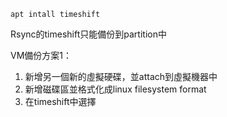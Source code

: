 `apt intall timeshift`

Rsync的timeshift只能備份到partition中

VM備份方案1：
1. 新增另一個新的虛擬硬碟，並attach到虛擬機器中
2. 新增磁碟區並格式化成linux filesystem format
3. 在timeshift中選擇